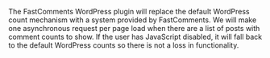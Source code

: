 The FastComments WordPress plugin will replace the default WordPress count mechanism with a system provided by FastComments. We will make one asynchronous request
per page load when there are a list of posts with comment counts to show. If the user has JavaScript disabled, it will fall back to the default WordPress counts so there
is not a loss in functionality.
